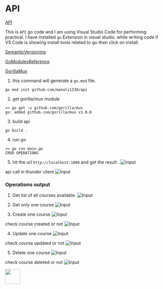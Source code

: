# API

[API](https://go.dev/doc/tutorial/web-service-gin)

This is `API` go code and I am using Visual Studio Code for performing practical. I have installed `go` Extension in visual studio.
while writing code if VS Code is showing install tools related to go then click on install.

[SemanticVersioning](https://www.geeksforgeeks.org/introduction-semantic-versioning/)

[GoModulesReference](https://go.dev/ref/mod)

[GorillaMux](https://pkg.go.dev/github.com/gorilla/mux)

1. this command will generate a `go.mod` file.

```
go mod init github.com/manali1230/api
```

2. get gorilla/mux module

```
>> go get -u github.com/gorilla/mux
go: added github.com/gorilla/mux v1.8.0
```

3. build api

```
go build .
```

4. run go

```
>> go run main.go 
CRUD OPERATIONS
```
5. hit the url `http://localhost:1000` and get the result .
![Input](./images/api-web.png)

api call in thunder client
![Input](./images/api-call-thunder-client.png)

### Operations output

1. Get list of all courses available.
![Input](./images/getAllCourses.png)

2. Get only one course
![Input](./images/getOneCourse.png)

3. Create one course
![Input](./images/createOneCourse.png)

check course created or not
![Input](./images/getAllCourses-after-createOneCourse.png)

4. Update one course
![Input](./images/updateOneCourse.png)

check course updated or not
![Input](./images/getAllCourses-after-updateOneCourse.png)

5. Delete one course
![Input](./images/deleteOneCourse.png)

check course deleted or not
![Input](./images/checkDeleteCourse.png)

<img src="./images/checkDeleteCourse.png" width="48">
